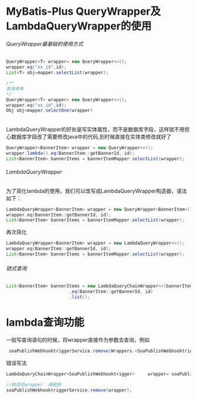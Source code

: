 # MyBatis-Plus QueryWrapper及LambdaQueryWrapper的使用

###### QueryWrapper最基础的使用方式

```java
QueryWrapper<T> wrapper= new QueryWrapper<>();
wrapper.eq("xx_id",id);
List<T> obj=mapper.selectList(wrapper);

/**
查询单条
*/
QueryWrapper<T> wrapper= new QueryWrapper<>();
wrapper.eq("xx_id",id);
Obj obj=mapper.selectOne(wrapper)
```

###### 

LambdaQueryWrapper的好处是写实体属性，而不是数据库字段，这样就不用担心数据库字段改了需要修改java中的代码,到时候直接在实体类修改就好了

```java
QueryWrapper<BannerItem> wrapper = new QueryWrapper<>();
wrapper.lambda().eq(BannerItem::getBannerId, id);
List<BannerItem> bannerItems = bannerItemMapper.selectList(wrapper);
```

###### LambdaQueryWrapper

为了简化lambda的使用，我们可以改写成LambdaQueryWrapper构造器，语法如下：

```Java
LambdaQueryWrapper<BannerItem> wrapper = new QueryWrapper<BannerItem>().lambda();
wrapper.eq(BannerItem::getBannerId, id);
List<BannerItem> bannerItems = bannerItemMapper.selectList(wrapper);

```

再次简化

```java
LambdaQueryWrapper<BannerItem> wrapper = new LambdaQueryWrapper<>();
wrapper.eq(BannerItem::getBannerId, id);
List<BannerItem> bannerItems = bannerItemMapper.selectList(wrapper);

```

###### 链式查询

```java
List<BannerItem> bannerItems = new LambdaQueryChainWrapper<>(bannerItemMapper)
                        .eq(BannerItem::getBannerId, id)
                        .list();
```

# lambda查询功能

一般写查询语句的时候，将wrapper直接作为参数去查询，例如

```java
 soaPublishWebhooktriggerService.remove(Wrappers.<SoaPublishWebhooktrigger>lambdaQuery().eq(SoaPublishWebhooktrigger::getPublishId,soaPublishId));

```



错误写法

```java
LambdaQueryChainWrapper<SoaPublishWebhooktrigger>     wrapper= soaPublishWebhooktriggerService.lambdaQuery().eq(SoaPublishWebhooktrigger::getPublishId,soaPublishId);
           
//构造完wrapper  再删除
soaPublishWebhooktriggerService.remove(wrapper);
```

